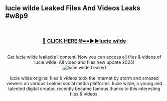 ## lucie wilde Leaked Files And Videos Leaks #w8p9
<br>
<div align="center">
<h3><a href="https://watchclip.my.id/lucie wilde" rel="nofollow">🔴 CLICK HERE 🌐==►►lucie wilde</a></h3>
<br>
Get lucie wilde leaked all content. Now you can access all files & videos of lucie wilde. All video and files new update 2025!
<br>
<a href="https://watchclip.my.id/lucie wilde" rel="nofollow" data-target="animated-image.originalLink"><img src="https://i.ibb.co.com/WyWwxjT/player-gif2.gif" alt="lucie wilde Leaked" style="max-width: 100%; display: inline-block;" data-target="animated-image.originalImage"></a>
<br><br>
lucie wilde original files & videos took the internet by storm and amazed viewers on various Leaked social media platforms. lucie wilde, a young and talented digital creator, recently became famous thanks to this interesting files & videos.
</div>
<br>